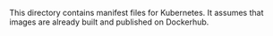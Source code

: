 This directory contains manifest files for Kubernetes. It assumes that images are already built and published on
Dockerhub.
 